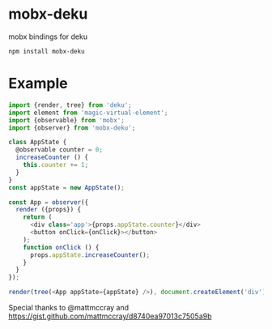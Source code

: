 # mobx-deku
mobx bindings for deku

`npm install mobx-deku`

# Example
```js
import {render, tree} from 'deku';
import element from 'magic-virtual-element';
import {observable} from 'mobx';
import {observer} from 'mobx-deku';

class AppState {
  @observable counter = 0;
  increaseCounter () {
    this.counter += 1;
  }
}
const appState = new AppState();

const App = observer({
  render ({props}) {
    return (
      <div class='app'>{props.appState.counter}</div>
      <button onClick={onClick}></button>
    );
    function onClick () {
      props.appState.increaseCounter();
    }
  }
});

render(tree(<App appState={appState} />), document.createElement('div'));
```

Special thanks to @mattmccray and https://gist.github.com/mattmccray/d8740ea97013c7505a9b